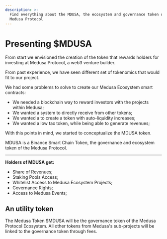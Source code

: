 ```yaml
---
description: >-
  Find everything about the MDUSA, the ecosystem and governance token of the
  Medusa Protocol
---
```


# Presenting $MDUSA

From start we envisioned the creation of the token that rewards holders for investing at Medusa Protocol, a web3 venture builder.&#x20;

From past experience, we have seen different set of tokenomics that would fit to our project.



We had some problems to solve to create our Medusa Ecosystem smart contracts:

* We needed a blockchain way to reward investors with the projects within Medusa;
* We wanted a system to directly receive from other tokens;
* We wanted a to create a token with auto-liquidity increases;
* We wanted a low tax token, while being able to generate revenues;



With this points in mind, we started to conceptualize the MDUSA token.&#x20;

MDUSA is a Binance Smart Chain Token, the governance and ecosystem token of the Medusa Protocol.&#x20;

****

**Holders of MDUSA get:**

* Share of Revenues;
* Staking Pools Access;
* Whitelist Access to Medusa Ecosystem Projects;
* Governance Rights;
* Access to Medusa Events;

## An utility token



The Medusa Token $MDUSA will be the governance token of the Medusa Protocol Ecosystem. All other tokens from Medusa's sub-projects will be linked to the governance token through fees.
